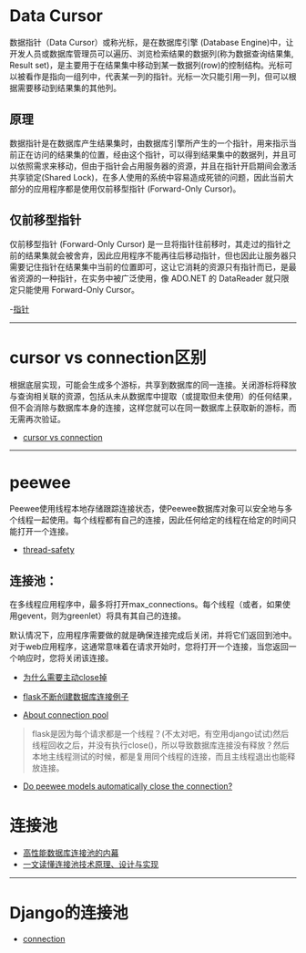 # Data Cursor
数据指针（Data Cursor）或称光标，是在数据库引擎 (Database Engine)中，让开发人员或数据库管理员可以遍历、浏览检索结果的数据列(称为数据查询结果集, Result set)，是主要用于在结果集中移动到某一数据列(row)的控制结构。光标可以被看作是指向一组列中，代表某一列的指针。光标一次只能引用一列，但可以根据需要移动到结果集的其他列。

## 原理
数据指针是在数据库产生结果集时，由数据库引擎所产生的一个指针，用来指示当前正在访问的结果集的位置，经由这个指针，可以得到结果集中的数据列，并且可以依照需求来移动，但由于指针会占用服务器的资源，并且在指针开启期间会激活共享锁定(Shared Lock)，在多人使用的系统中容易造成死锁的问题，因此当前大部分的应用程序都是使用仅前移型指针 (Forward-Only Cursor)。

## 仅前移型指针
仅前移型指针 (Forward-Only Cursor) 是一旦将指针往前移时，其走过的指针之前的结果集就会被舍弃，因此应用程序不能再往后移动指针，但也因此让服务器只需要记住指针在结果集中当前的位置即可，这让它消耗的资源只有指针而已，是最省资源的一种指针，在实务中被广泛使用，像 ADO.NET 的 DataReader 就只限定只能使用 Forward-Only Cursor。

-[指针](https://zh.wikipedia.org/wiki/%E6%8C%87%E6%A8%99_(%E8%B3%87%E6%96%99%E5%BA%AB))

---

# cursor vs connection区别
根据底层实现，可能会生成多个游标，共享到数据库的同一连接。关闭游标将释放与查询相关联的资源，包括从未从数据库中提取（或提取但未使用）的任何结果，但不会消除与数据库本身的连接，这样您就可以在同一数据库上获取新的游标，而无需再次验证。

- [cursor vs connection](https://stackoverflow.com/a/53182224)

---

# peewee

Peewee使用线程本地存储跟踪连接状态，使Peewee数据库对象可以安全地与多个线程一起使用。每个线程都有自己的连接，因此任何给定的线程在给定的时间只能打开一个连接。

- [thread-safety](http://docs.peewee-orm.com/en/latest/peewee/database.html#thread-safety)

## 连接池：
在多线程应用程序中，最多将打开max_connections。每个线程（或者，如果使用gevent，则为greenlet）将具有其自己的连接。

默认情况下，应用程序需要做的就是确保连接完成后关闭，并将它们返回到池中。对于web应用程序，这通常意味着在请求开始时，您将打开一个连接，当您返回一个响应时，您将关闭该连接。
- [为什么需要主动close掉](https://www.cnblogs.com/xueweihan/p/6698456.html)

- [flask不断创建数据库连接例子](http://dev.huaweidns.com/archives/29/)
- [About connection pool](https://github.com/coleifer/peewee/issues/1143)

> flask是因为每个请求都是一个线程？(不太对吧，有空用django试试)然后线程回收之后，并没有执行close()，所以导致数据库连接没有释放？然后本地主线程测试的时候，都是复用同个线程的连接，而且主线程退出也能释放连接。

- [Do peewee models automatically close the connection?](https://stackoverflow.com/a/46681567)

# 连接池

- [高性能数据库连接池的内幕](https://mp.weixin.qq.com/s?__biz=MzI3MzEzMDI1OQ==&mid=2651814835&idx=1&sn=cb775d3926ce39d12fa420a292c1f83d&scene=0#wechat_redirect)
- [一文读懂连接池技术原理、设计与实现](https://juejin.im/entry/5a1630aef265da432b4a7b11)

---
# Django的连接池

- [connection](../web/django/连接池.md)